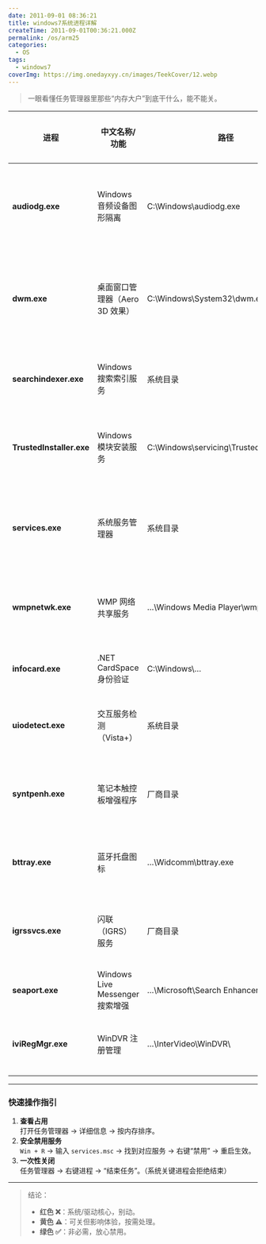 ```yaml
---
date: 2011-09-01 08:36:21
title: windows7系统进程详解
createTime: 2011-09-01T00:36:21.000Z
permalink: /os/arm25
categories:
  - OS
tags:
  - windows7
coverImg: https://img.onedayxyy.cn/images/TeekCover/12.webp
---
```


> 一眼看懂任务管理器里那些“内存大户”到底干什么，能不能关。

| 进程 | 中文名称/功能 | 路径 | 可否结束 | 备注 |
|---|---|---|---|---|
| **audiodg.exe** | Windows 音频设备图形隔离 | C:\Windows\audiodg.exe | ❌ 不建议 | 负责高保真音频，结束后无声音 |
| **dwm.exe** | 桌面窗口管理器（Aero 3D 效果） | C:\Windows\System32\dwm.exe | ⚠️ 可关 | 关闭后失去透明/动画，内存占用骤降 |
| **searchindexer.exe** | Windows 搜索索引服务 | 系统目录 | ⚠️ 可禁用 | 禁用后文件搜索变慢 |
| **TrustedInstaller.exe** | Windows 模块安装服务 | C:\Windows\servicing\TrustedInstaller.exe | ❌ 不可 | 只在更新/安装补丁时运行 |
| **services.exe** | 系统服务管理器 | 系统目录 | ❌ 禁止 | 关键进程，结束后系统会重启 |
| **wmpnetwk.exe** | WMP 网络共享服务 | …\Windows Media Player\wmpnetwk.exe | ✅ 可禁用 | 无 UPnP 媒体设备时可关 |
| **infocard.exe** | .NET CardSpace 身份验证 | C:\Windows\… | ✅ 可禁用 | 普通用户用不到 |
| **uiodetect.exe** | 交互服务检测（Vista+） | 系统目录 | ✅ 可禁用 | 关闭后不再弹交互提示 |
| **syntpenh.exe** | 笔记本触控板增强程序 | 厂商目录 | ⚠️ 慎关 | 关后手势/滚动条可能失效 |
| **bttray.exe** | 蓝牙托盘图标 | …\Widcomm\bttray.exe | ✅ 可关 | 仅影响蓝牙快捷入口 |
| **igrssvcs.exe** | 闪联（IGRS）服务 | 厂商目录 | ✅ 可关 | 联想等机型预装，可禁用 |
| **seaport.exe** | Windows Live Messenger 搜索增强 | …\Microsoft\Search Enhancement Pack\ | ✅ 可关 | 已停更，无用 |
| **iviRegMgr.exe** | WinDVR 注册管理 | …\InterVideo\WinDVR\ | ✅ 可关 | 不看电视时直接禁用 |

---

### 快速操作指引
1. **查看占用**  
   打开任务管理器 → 详细信息 → 按内存排序。
2. **安全禁用服务**  
   `Win + R` → 输入 `services.msc` → 找到对应服务 → 右键“禁用” → 重启生效。
3. **一次性关闭**  
   任务管理器 → 右键进程 → “结束任务”。（系统关键进程会拒绝结束）

---

> 结论：  
> - **红色 ❌**：系统/驱动核心，别动。  
> - **黄色 ⚠️**：可关但影响体验，按需处理。  
> - **绿色 ✅**：非必需，放心禁用。
